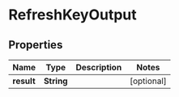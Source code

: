 

# RefreshKeyOutput


## Properties

Name | Type | Description | Notes
------------ | ------------- | ------------- | -------------
**result** | **String** |  |  [optional]



